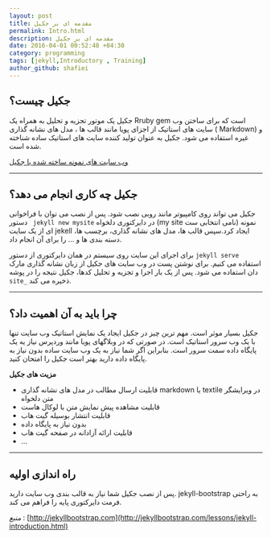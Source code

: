 ```yaml
---
layout: post
title: مقدمه ای بر جکیل
permalink: Intro.html
description: مقدمه ای بر جکیل
date: 2016-04-01 00:52:48 +04:30
category: programming
tags: [jekyll,Introductory , Training]
author_github: shafiei
---
```



## جکیل چیست؟


جکیل یک موتور تجزیه و تحلیل به همراه یک Rruby gem است که برای ساختن وب سایت های استاتیک از اجزای پویا مانند قالب ها ، مدل های نشانه گذاری ( Markdown) و غیره استفاده می شود. جکیل به عنوان تولید کننده سایت های استاتیک ساده شناخته شده است.


[وب سایت های نمونه ساخته شده با جکیل ](https://github.com/jekyll/jekyll/wiki/Sites)


---


## جکیل چه کاری انجام می دهد؟


جکیل می تواند روی کامپیوتر مانند روبی نصب شود. پس از نصب می توان با فراخوانی دستور  ` jekyll new mysite` در دایرکتوری دلخواه (my site نامی انتخابی ست) نمونه ای از یک سایت jekell ایجاد کرد.سپس قالب ها، مدل های نشانه گذاری، برچسب ها، دسته بندی ها و ... را برای آن انجام داد.

 برای اجرای این سایت روی سیستم در همان دایرکتوری از دستور `jekyll serve` استفاده می کنیم. برای نوشتن پست در وب سایت های جکیل از زبان نشانه گذاری مارک دان استفاده می شود. 
پس از یک بار اجرا و تجزیه و تحلیل کدها، جکیل نتیجه را در پوشه `site_` ذخیره می کند.

---


## چرا  باید به آن اهمیت داد؟


جکیل بسیار موثر است. مهم ترین چیز در جکیل ایجاد یک نمایش استاتیک وب سایت تنها با یک وب سرور استاتیک است. در صورتی که در وبلاگهای پویا مانند وردپرس نیاز یه یک پایگاه داده سمت سرور است.
بنابراین اگر شما نیاز به یک وب سایت ساده بدون نیاز به پایگاه داده دارید بهتر است جکیل را امتحان کنید.

**مزیت های جکیل**

+ قابلیت ارسال مطالب در مدل های نشانه گذاری markdown یا textile در ویرایشگر متن دلخواه
+ قابلیت مشاهده پیش نمایش متن با لوکال هاست
+ قابلیت انتشار بوسیله گیت هاب
+ بدون نیاز به پایگاه داده
+ قابلیت ارائه آزادانه در صفحه گیت هاب
+ ...

---


## راه اندازی اولیه

پس از نصب جکیل شما نیاز به قالب بندی وب سایت دارید. jekyll-bootstrap به راحتی فرمت دایرکتوری پایه را فراهم می کند.


*منبع* : [http://jekyllbootstrap.com](http://jekyllbootstrap.com/lessons/jekyll-introduction.html)
